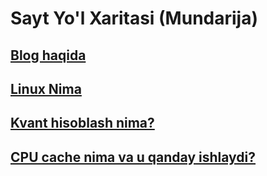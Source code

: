 # Sayt Yo'l Xaritasi (Mundarija)

## [Blog haqida](about.html)

## [Linux Nima](linux.html)

## [Kvant hisoblash nima?](quantum.html)

## [CPU cache nima va u qanday ishlaydi?](cpu_cache.html)